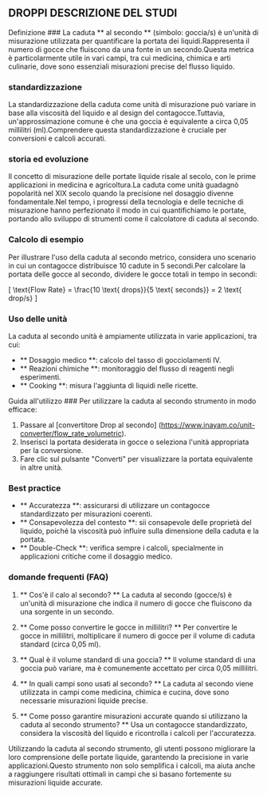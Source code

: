## DROPPI DESCRIZIONE DEL STUDI

Definizione ###
La caduta ** al secondo ** (simbolo: goccia/s) è un'unità di misurazione utilizzata per quantificare la portata dei liquidi.Rappresenta il numero di gocce che fluiscono da una fonte in un secondo.Questa metrica è particolarmente utile in vari campi, tra cui medicina, chimica e arti culinarie, dove sono essenziali misurazioni precise del flusso liquido.

### standardizzazione
La standardizzazione della caduta come unità di misurazione può variare in base alla viscosità del liquido e al design del contagocce.Tuttavia, un'approssimazione comune è che una goccia è equivalente a circa 0,05 millilitri (ml).Comprendere questa standardizzazione è cruciale per conversioni e calcoli accurati.

### storia ed evoluzione
Il concetto di misurazione delle portate liquide risale al secolo, con le prime applicazioni in medicina e agricoltura.La caduta come unità guadagnò popolarità nel XIX secolo quando la precisione nel dosaggio divenne fondamentale.Nel tempo, i progressi della tecnologia e delle tecniche di misurazione hanno perfezionato il modo in cui quantifichiamo le portate, portando allo sviluppo di strumenti come il calcolatore di caduta al secondo.

### Calcolo di esempio
Per illustrare l'uso della caduta al secondo metrico, considera uno scenario in cui un contagocce distribuisce 10 cadute in 5 secondi.Per calcolare la portata delle gocce al secondo, dividere le gocce totali in tempo in secondi:

\[ \text{Flow Rate} = \frac{10 \text{ drops}}{5 \text{ seconds}} = 2 \text{ drop/s} \]

### Uso delle unità
La caduta al secondo unità è ampiamente utilizzata in varie applicazioni, tra cui:
- ** Dosaggio medico **: calcolo del tasso di gocciolamenti IV.
- ** Reazioni chimiche **: monitoraggio del flusso di reagenti negli esperimenti.
- ** Cooking **: misura l'aggiunta di liquidi nelle ricette.

Guida all'utilizzo ###
Per utilizzare la caduta al secondo strumento in modo efficace:
1. Passare al [convertitore Drop al secondo] (https://www.inayam.co/unit-converter/flow_rate_volumetric).
2. Inserisci la portata desiderata in gocce o seleziona l'unità appropriata per la conversione.
3. Fare clic sul pulsante "Converti" per visualizzare la portata equivalente in altre unità.

### Best practice
- ** Accuratezza **: assicurarsi di utilizzare un contagocce standardizzato per misurazioni coerenti.
- ** Consapevolezza del contesto **: sii consapevole delle proprietà del liquido, poiché la viscosità può influire sulla dimensione della caduta e la portata.
- ** Double-Check **: verifica sempre i calcoli, specialmente in applicazioni critiche come il dosaggio medico.

### domande frequenti (FAQ)

1. ** Cos'è il calo al secondo? **
La caduta al secondo (gocce/s) è un'unità di misurazione che indica il numero di gocce che fluiscono da una sorgente in un secondo.

2. ** Come posso convertire le gocce in millilitri? **
Per convertire le gocce in millilitri, moltiplicare il numero di gocce per il volume di caduta standard (circa 0,05 ml).

3. ** Qual è il volume standard di una goccia? **
Il volume standard di una goccia può variare, ma è comunemente accettato per circa 0,05 millilitri.

4. ** In quali campi sono usati al secondo? **
La caduta al secondo viene utilizzata in campi come medicina, chimica e cucina, dove sono necessarie misurazioni liquide precise.

5. ** Come posso garantire misurazioni accurate quando si utilizzano la caduta al secondo strumento? **
Usa un contagocce standardizzato, considera la viscosità del liquido e ricontrolla i calcoli per l'accuratezza.

Utilizzando la caduta al secondo strumento, gli utenti possono migliorare la loro comprensione delle portate liquide, garantendo la precisione in varie applicazioni.Questo strumento non solo semplifica i calcoli, ma aiuta anche a raggiungere risultati ottimali in campi che si basano fortemente su misurazioni liquide accurate.